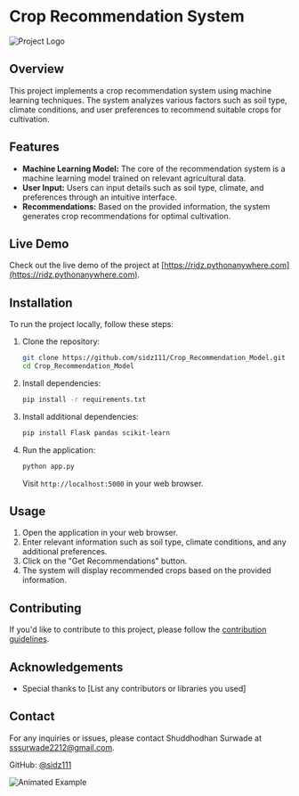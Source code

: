 # Crop Recommendation System

![Project Logo](path/to/your/logo.png)

## Overview

This project implements a crop recommendation system using machine learning techniques. The system analyzes various factors such as soil type, climate conditions, and user preferences to recommend suitable crops for cultivation.

## Features

- **Machine Learning Model:** The core of the recommendation system is a machine learning model trained on relevant agricultural data.
- **User Input:** Users can input details such as soil type, climate, and preferences through an intuitive interface.
- **Recommendations:** Based on the provided information, the system generates crop recommendations for optimal cultivation.

## Live Demo

Check out the live demo of the project at [https://ridz.pythonanywhere.com](https://ridz.pythonanywhere.com).

## Installation

To run the project locally, follow these steps:

1. Clone the repository:

    ```bash
    git clone https://github.com/sidz111/Crop_Recommendation_Model.git
    cd Crop_Recommendation_Model
    ```

2. Install dependencies:

    ```bash
    pip install -r requirements.txt
    ```

3. Install additional dependencies:

    ```bash
    pip install Flask pandas scikit-learn
    ```

4. Run the application:

    ```bash
    python app.py
    ```

    Visit `http://localhost:5000` in your web browser.

## Usage

1. Open the application in your web browser.
2. Enter relevant information such as soil type, climate conditions, and any additional preferences.
3. Click on the "Get Recommendations" button.
4. The system will display recommended crops based on the provided information.

## Contributing

If you'd like to contribute to this project, please follow the [contribution guidelines](CONTRIBUTING.md).


## Acknowledgements

- Special thanks to [List any contributors or libraries you used]

## Contact

For any inquiries or issues, please contact Shuddhodhan Surwade at sssurwade2212@gmail.com. 

GitHub: [@sidz111](https://github.com/sidz111)

![Animated Example](path/to/your/animated-example.gif)
